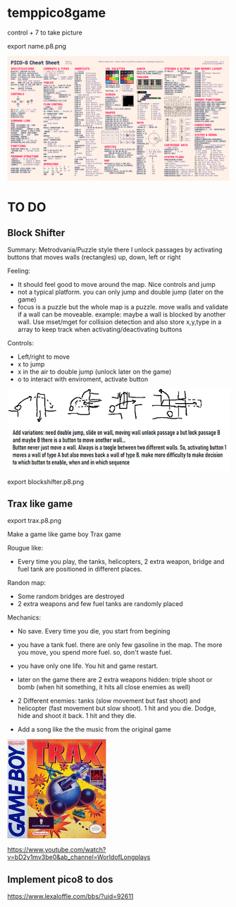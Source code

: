 # temppico8game

control + 7 to take picture

export name.p8.png

![alt text](CheatSheet.png)

# TO DO

## Block Shifter

Summary:
Metrodvania/Puzzle style there I unlock passages by activating buttons that moves walls (rectangles) up, down, left or right

Feeling:
- It should feel good to move around the map. Nice controls and jump
- not a typical platform. you can only jump and double jump (later on the game)
- focus is a puzzle but the whole map is a puzzle. move walls and validate if a wall can be moveable. example: maybe a wall is blocked by another wall. Use mset/mget for collision detection and also store x,y,type in a array to keep track when activating/deactivating buttons

Controls:

- Left/right to move
- x to jump
- x in the air to double jump (unlock later on the game)
- o to interact with enviroment, activate button

![alt text](blockshifter.png)

export blockshifter.p8.png

## Trax like game

export trax.p8.png

Make a game like game boy Trax game

Rougue like:
- Every time you play, the tanks, helicopters, 2 extra weapon, bridge and fuel tank are positioned in different places.

Randon map:
- Some random bridges are destroyed
- 2 extra weapons and few fuel tanks are randomly placed 

Mechanics:
- No save. Every time you die, you start from begining
- you have a tank fuel. there are only few gasoline in the map. The more you move, you spend more fuel. so, don't waste fuel.
- you have only one life. You hit and game restart.
- later on the game there are 2 extra weapons hidden: triple shoot or bomb (when hit something, it hits all close enemies as well)
- 2 Different enemies: tanks (slow movement but fast shoot) and helicopter (fast movement but slow shoot). 1 hit and you die. Dodge, hide and shoot it back. 1 hit and they die.

- Add a song like the the music from the original game

![alt text](trax.png)

https://www.youtube.com/watch?v=bD2y1mv3be0&ab_channel=WorldofLongplays

## Implement pico8 to dos

https://www.lexaloffle.com/bbs/?uid=92611


